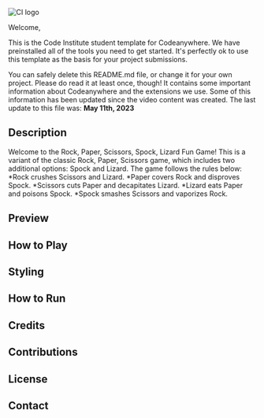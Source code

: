![CI logo](https://codeinstitute.s3.amazonaws.com/fullstack/ci_logo_small.png)

Welcome,

This is the Code Institute student template for Codeanywhere. We have preinstalled all of the tools you need to get started. It's perfectly ok to use this template as the basis for your project submissions.

You can safely delete this README.md file, or change it for your own project. Please do read it at least once, though! It contains some important information about Codeanywhere and the extensions we use. Some of this information has been updated since the video content was created. The last update to this file was: **May 11th, 2023**

## Description

Welcome to the Rock, Paper, Scissors, Spock, Lizard Fun Game! This is a variant of the classic Rock, Paper, Scissors game, which includes two additional options: Spock and Lizard.
The game follows the rules below:
*Rock crushes Scissors and Lizard.
*Paper covers Rock and disproves Spock.
*Scissors cuts Paper and decapitates Lizard.
*Lizard eats Paper and poisons Spock.
*Spock smashes Scissors and vaporizes Rock.


## Preview

## How to Play

## Styling

## How to Run

## Credits

## Contributions

## License

## Contact